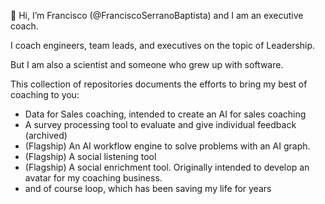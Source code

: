 👋 Hi, I’m Francisco (@FranciscoSerranoBaptista) and I am an executive coach. 

I coach engineers, team leads, and executives on the topic of Leadership.

But I am also a scientist and someone who grew up with software.

This collection of repositories documents the efforts to bring my best of coaching to you:

- Data for Sales coaching, intended to create an AI for sales coaching
- A survey processing tool to evaluate and give individual feedback (archived)
- (Flagship) An AI workflow engine to solve problems with an AI graph.
- (Flagship) A social listening tool
- (Flagship) A social enrichment tool. Originally intended to develop an avatar for my coaching business.
- and of course loop, which has been saving my life for years

<!---
FranciscoSerranoBaptista/FranciscoSerranoBaptista is a ✨ special ✨ repository because its `README.md` (this file) appears on your GitHub profile.
You can click the Preview link to take a look at your changes.
--->
